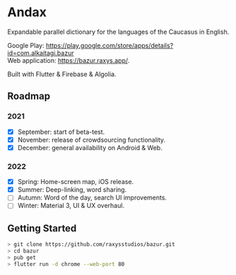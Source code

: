 # Andax

Expandable parallel dictionary for the languages of the Caucasus in English.

Google Play: <https://play.google.com/store/apps/details?id=com.alkaitagi.bazur>  
Web application: <https://bazur.raxys.app/>.

Built with Flutter & Firebase & Algolia.

## Roadmap

### 2021

- [x] September: start of beta-test.
- [x] November: release of crowdsourcing functionality.
- [x] December: general availability on Android & Web.

### 2022

- [x] Spring: Home-screen map, iOS release.
- [x] Summer: Deep-linking, word sharing.
- [ ] Autumn: Word of the day, search UI improvements.
- [ ] Winter: Material 3, UI & UX overhaul.

## Getting Started

```sh
> git clone https://github.com/raxysstudios/bazur.git
> cd bazur
> pub get
> flutter run -d chrome --web-port 80
```
